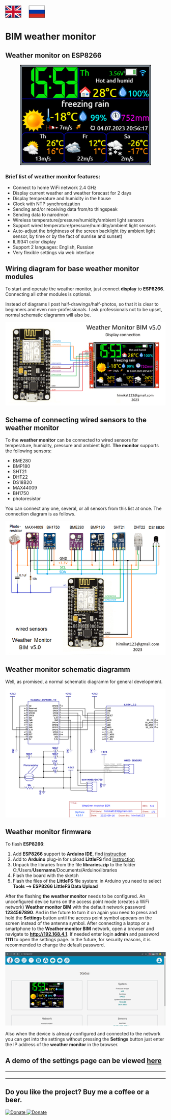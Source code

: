 <a href="README.md"><img src="img/en.png" alt="Read this in english" width="50px" style="margin-right:20px"></a>
<a href="README_RU.md"><img src="img/ru.png" alt="Читать на русском" width="50px"></a>

# BIM weather monitor
## Weather monitor on ESP8266

<p align="center"><img src="img/main_EN.png" alt="Weather monitor based on ESP8266"></p>

### Brief list of weather monitor features:

* Connect to home WiFi network 2.4 GHz
* Display current weather and weather forecast for 2 days
* Display temperature and humidity in the house
* Clock with NTP synchronization
* Sending and/or receiving data from/to thingspeak
* Sending data to narodmon
* Wireless temperature/pressure/humidity/ambient light sensors
* Support wired temperature/pressure/humidity/ambient light sensors
* Auto-adjust the brightness of the screen backlight (by ambient light sensor, by time or by the fact of sunrise and sunset)
* ILI9341 color display
* Support 2 languages: English, Russian
* Very flexible settings via web interface

## Wiring diagram for base weather monitor modules
To start and operate the weather monitor, just connect **display** to **ESP8266**. Connecting all other modules is optional.

Instead of diagrams I post half-drawings/half-photos, so that it is clear to beginners and even non-professionals. I ask professionals not to be upset, normal schematic diagramm will also be.

<p align="center"><img src="img/base.png" alt="weather monitor BIM base wiring diagramm"></p>

## Scheme of connecting wired sensors to the weather monitor
To the **weather monitor** can be connected to wired sensors for temperature, humidity, pressure and ambient light. **The monitor** supports the following sensors:
* BME280
* BMP180
* SHT21
* DHT22
* DS18B20
* MAX44009
* BH1750
* photoresistor

You can connect any one, several, or all sensors from this list at once. The connection diagram is as follows.

<p align="center"><img src="img/sensors.png" alt="weather monitor BIM wired sensors"></p>

## Weather monitor schematic diagramm

Well, as promised, a normal schematic diagramm for general development. 

<p align="center"><img src="schematic%20diagramm/BIM.png" alt="weather monitor BIM schematic diagramm"></p>

## Weather monitor firmware

To flash **ESP8266**:
1. Add **ESP8266** support to **Arduino IDE**, find [instruction](https://www.google.com/search?q=arduino+ide+install+esp8266&newwindow=1&sca_esv=556563504&biw=1536&bih=739&ei=IhjZZLShKNmLi-gP3saC8Ak&ved=0ahUKEwi0upvEmdqAAxXZxQIHHV6jAJ4Q4dUDCBA&oq=arduino+ide+install+esp8266&gs_lp=Egxnd3Mtd2l6LXNlcnAiG2FyZHVpbm8gaWRlIGluc3RhbGwgZXNwODI2NjIFEAAYgAQyBhAAGBYYHjIGEAAYFhgeMgYQABgWGB4yBhAAGBYYHjIGEAAYFhgeMgYQABgWGB4yBhAAGBYYHjIGEAAYFhgeSKwrUKcHWMYccAR4AZABAJgBhAGgAdoGqgEDNi4zuAEMyAEA-AEBwgIKEAAYRxjWBBiwA8ICBxAhGKABGArCAgUQIRigAeIDBBgAIEGIBgGQBgg&sclient=gws-wiz-serp)
2. Add to **Arduino** plug-in for upload **LittleFS** find [instruction](https://www.google.com/search?q=esp8266+littlefs+sketch+data+upload+tool&newwindow=1&sca_esv=556563504&ei=aRjZZIXpFsGCi-gPqOGs-Ao&oq=esp8266+littlefs+data+upload+tool&gs_lp=Egxnd3Mtd2l6LXNlcnAiIWVzcDgyNjYgbGl0dGxlZnMgZGF0YSB1cGxvYWQgdG9vbCoCCAAyCBAhGKABGMMESMdhUIwLWOBDcAF4AZABAJgBlAGgAYwPqgEEMTguNLgBA8gBAPgBAcICChAAGEcY1gQYsAPCAgkQABgNGBMYgATCAgUQABiiBMICCBAAGAcYHhgTwgIHEAAYExiABMICBhAAGAcYHsICBBAAGB7CAgoQIRigARjDBBgK4gMEGAAgQYgGAZAGCA&sclient=gws-wiz-serp)
3. Unpack the libraries from the file **libraries.zip** to the folder C:/Users/**Username**/Documents/Arduino/libraries
4. Flash the board with the sketch
5. Flash the files of the **LittleFS** file system: in Arduino you need to select **Tools --> ESP8266 LittleFS Data Upload**

After the flashing **the weather monitor** needs to be configured. An unconfigured device turns on the access point mode (creates a WiFi network) **Weather monitor BIM** with the default network password **1234567890**. And in the future to turn it on again you need to press and hold the **Settings** button until the access point symbol appears on the screen instead of the antenna symbol. After connecting a laptop or a smartphone to the **Weather monitor BIM** network, open a browser and navigate to **http://192.168.4.1**. If needed enter login **admin** and password **1111** to open the settings page. In the future, for security reasons, it is recommended to change the default password.

<p align="center"><img src="img/sett_EN.png" alt="weather monitor BIM login"></p>

Also when the device is already configured and connected to the network you can get into the settings without pressing the **Settings** button just enter the IP address of the **weather monitor** in the browser.

## A demo of the settings page can be viewed <a href="https://bim32demo.000webhostapp.com/" target="_blank">here</a><hr />

<hr>

## Do you like the project? Buy me a coffee or a beer.

<a href="https://www.buymeacoffee.com/himikat123Q">
    <img src="https://cdn.buymeacoffee.com/buttons/v2/default-yellow.png" alt="Donate" width="150">
</a>

<a href="https://www.paypal.com/donate/?hosted_button_id=R4QDCRKTC9QA6">
    <img src="https://img.shields.io/badge/Donate-PayPal-green.svg" alt="Donate">
</a>